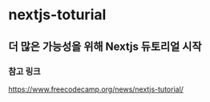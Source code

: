 # nextjs-toturial

## 더 많은 가능성을 위해 Nextjs 듀토리얼 시작

### 참고 링크
https://www.freecodecamp.org/news/nextjs-tutorial/
